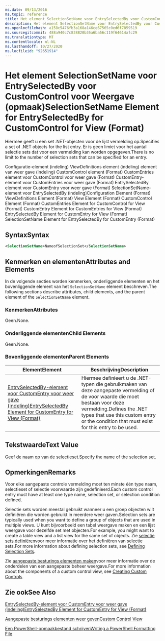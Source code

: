 ```yaml
---
ms.date: 09/13/2016
ms.topic: reference
title: Het element SelectionSetName voor EntrySelectedBy voor CustomControl voor Weergave (opmaak)
description: Het element SelectionSetName voor EntrySelectedBy voor CustomControl voor Weergave (opmaak)
ms.openlocfilehash: a158c5476fb3a168a146ce67565c0ed6f7859519
ms.sourcegitcommit: 488a940c7c828820b36a6ba56c119f64614afc29
ms.translationtype: MT
ms.contentlocale: nl-NL
ms.lasthandoff: 10/27/2020
ms.locfileid: "92651914"
---
```

# <a name="selectionsetname-element-for-entryselectedby-for-customcontrol-for-view-format"></a><span data-ttu-id="0af98-103">Het element SelectionSetName voor EntrySelectedBy voor CustomControl voor Weergave (opmaak)</span><span class="sxs-lookup"><span data-stu-id="0af98-103">SelectionSetName Element for EntrySelectedBy for CustomControl for View (Format)</span></span>

<span data-ttu-id="0af98-104">Hiermee geeft u een set .NET-objecten voor de lijst vermelding op.</span><span class="sxs-lookup"><span data-stu-id="0af98-104">Specifies a set of .NET objects for the list entry.</span></span> <span data-ttu-id="0af98-105">Er is geen limiet voor het aantal selectie sets dat voor een vermelding kan worden opgegeven.</span><span class="sxs-lookup"><span data-stu-id="0af98-105">There is no limit to the number of selection sets that can be specified for an entry.</span></span>

<span data-ttu-id="0af98-106">Configuratie-element (indeling) ViewDefinitions element (indeling) element van weer gave (indeling) CustomControl element (Format) CustomEntries element voor CustomControl voor weer gave (Format) CustomEntry-element voor CustomEntries voor weer gave (Format) EntrySelectedBy element voor CustomEntry voor weer gave (Format) SelectionSetName-element voor EntrySelectedBy (indeling)</span><span class="sxs-lookup"><span data-stu-id="0af98-106">Configuration Element (Format) ViewDefinitions Element (Format) View Element (Format) CustomControl Element (Format) CustomEntries Element for CustomControl for View (Format) CustomEntry Element for CustomEntries for View (Format) EntrySelectedBy Element for CustomEntry for View (Format) SelectionSetName Element for EntrySelectedBy for CustomEntry (Format)</span></span>

## <a name="syntax"></a><span data-ttu-id="0af98-107">Syntax</span><span class="sxs-lookup"><span data-stu-id="0af98-107">Syntax</span></span>

```xml
<SelectionSetName>NameofSelectionSet</SelectionSetName>
```

## <a name="attributes-and-elements"></a><span data-ttu-id="0af98-108">Kenmerken en elementen</span><span class="sxs-lookup"><span data-stu-id="0af98-108">Attributes and Elements</span></span>

<span data-ttu-id="0af98-109">In de volgende secties worden kenmerken, onderliggende elementen en het bovenliggende element van het `SelectionSetName` element beschreven.</span><span class="sxs-lookup"><span data-stu-id="0af98-109">The following sections describe attributes, child elements, and the parent element of the `SelectionSetName` element.</span></span>

### <a name="attributes"></a><span data-ttu-id="0af98-110">Kenmerken</span><span class="sxs-lookup"><span data-stu-id="0af98-110">Attributes</span></span>

<span data-ttu-id="0af98-111">Geen.</span><span class="sxs-lookup"><span data-stu-id="0af98-111">None.</span></span>

### <a name="child-elements"></a><span data-ttu-id="0af98-112">Onderliggende elementen</span><span class="sxs-lookup"><span data-stu-id="0af98-112">Child Elements</span></span>

<span data-ttu-id="0af98-113">Geen.</span><span class="sxs-lookup"><span data-stu-id="0af98-113">None.</span></span>

### <a name="parent-elements"></a><span data-ttu-id="0af98-114">Bovenliggende elementen</span><span class="sxs-lookup"><span data-stu-id="0af98-114">Parent Elements</span></span>

|<span data-ttu-id="0af98-115">Element</span><span class="sxs-lookup"><span data-stu-id="0af98-115">Element</span></span>|<span data-ttu-id="0af98-116">Beschrijving</span><span class="sxs-lookup"><span data-stu-id="0af98-116">Description</span></span>|
|-------------|-----------------|
|[<span data-ttu-id="0af98-117">EntrySelectedBy-element voor CustomEntry voor weer gave (indeling)</span><span class="sxs-lookup"><span data-stu-id="0af98-117">EntrySelectedBy Element for CustomEntry for View (Format)</span></span>](./entryselectedby-element-for-customentry-for-customcontrol-for-view-format.md)|<span data-ttu-id="0af98-118">Hiermee definieert u de .NET-typen die gebruikmaken van deze aangepaste vermelding of de voor waarde die moet bestaan voor deze vermelding.</span><span class="sxs-lookup"><span data-stu-id="0af98-118">Defines the .NET types that use this custom entry or the condition that must exist for this entry to be used.</span></span>|

## <a name="text-value"></a><span data-ttu-id="0af98-119">Tekstwaarde</span><span class="sxs-lookup"><span data-stu-id="0af98-119">Text Value</span></span>

<span data-ttu-id="0af98-120">Geef de naam op van de selectieset.</span><span class="sxs-lookup"><span data-stu-id="0af98-120">Specify the name of the selection set.</span></span>

## <a name="remarks"></a><span data-ttu-id="0af98-121">Opmerkingen</span><span class="sxs-lookup"><span data-stu-id="0af98-121">Remarks</span></span>

<span data-ttu-id="0af98-122">Voor elke aangepaste controle vermelding moet ten minste één type naam, selectieset of selectie voorwaarde zijn gedefinieerd.</span><span class="sxs-lookup"><span data-stu-id="0af98-122">Each custom control entry must have at least one type name, selection set, or selection condition defined.</span></span>

<span data-ttu-id="0af98-123">Selectie sets worden meestal gebruikt wanneer u een groep objecten wilt definiëren die worden gebruikt in meerdere weer gaven.</span><span class="sxs-lookup"><span data-stu-id="0af98-123">Selection sets are typically used when you want to define a group of objects that are used in multiple views.</span></span> <span data-ttu-id="0af98-124">U kunt bijvoorbeeld een tabel weergave maken en een lijst weergave voor dezelfde set met objecten.</span><span class="sxs-lookup"><span data-stu-id="0af98-124">For example, you might want to create a table view and a list view for the same set of objects.</span></span> <span data-ttu-id="0af98-125">Zie [selectie sets definiëren](./defining-selection-sets.md)voor meer informatie over het definiëren van selectie sets.</span><span class="sxs-lookup"><span data-stu-id="0af98-125">For more information about defining selection sets, see [Defining Selection Sets](./defining-selection-sets.md).</span></span>

<span data-ttu-id="0af98-126">Zie [aangepaste besturings elementen maken](./creating-custom-controls.md)voor meer informatie over de onderdelen van een aangepaste beheer weergave.</span><span class="sxs-lookup"><span data-stu-id="0af98-126">For more information about the components of a custom control view, see [Creating Custom Controls](./creating-custom-controls.md).</span></span>

## <a name="see-also"></a><span data-ttu-id="0af98-127">Zie ook</span><span class="sxs-lookup"><span data-stu-id="0af98-127">See Also</span></span>

[<span data-ttu-id="0af98-128">EntrySelectedBy-element voor CustomEntry voor weer gave (indeling)</span><span class="sxs-lookup"><span data-stu-id="0af98-128">EntrySelectedBy Element for CustomEntry for View (Format)</span></span>](./entryselectedby-element-for-customentry-for-customcontrol-for-view-format.md)

[<span data-ttu-id="0af98-129">Aangepaste besturings elementen weer geven</span><span class="sxs-lookup"><span data-stu-id="0af98-129">Custom Control View</span></span>](./creating-custom-controls.md)

[<span data-ttu-id="0af98-130">Een PowerShell-opmaakbestand schrijven</span><span class="sxs-lookup"><span data-stu-id="0af98-130">Writing a PowerShell Formatting File</span></span>](./writing-a-powershell-formatting-file.md)
